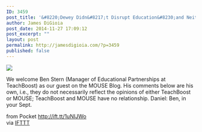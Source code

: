 ```yaml
---
ID: 3459
post_title: '&#8220;Dewey Didn&#8217;t Disrupt Education&#8230;and Neither Are We:&#8221; An Interview with Ben Stern'
author: James DiGioia
post_date: 2014-11-27 17:09:12
post_excerpt: ""
layout: post
permalink: http://jamesdigioia.com/?p=3459
published: false
---
```

![][1]  
  
We welcome Ben Stern (Manager of Educational Partnerships at TeachBoost) as our guest on the MOUSE Blog. His comments below are his own, i.e., they do not necessarily reflect the opinions of either TeachBoost or MOUSE; TeachBoost and MOUSE have no relationship. Daniel: Ben, in your Sept.  
  
from Pocket http://ift.tt/1uNIJWo  
via [IFTTT][2]

 [1]: http://ift.tt/1rudUeV
 [2]: http://ift.tt/1c4nCfM